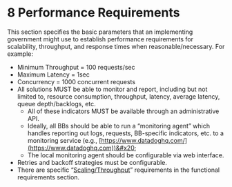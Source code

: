 # 8 Performance Requirements

This section specifies the basic parameters that an implementing government might use to establish performance requirements for scalability, throughput, and response times when reasonable/necessary. For example:

* Minimum Throughput = 100 requests/sec&#x20;
* Maximum Latency = 1sec&#x20;
* Concurrency = 1000 concurrent requests&#x20;
* All solutions MUST be able to monitor and report, including but not limited to, resource consumption, throughput, latency, average latency, queue depth/backlogs, etc.&#x20;
  * All of these indicators MUST be available through an administrative API.&#x20;
  * Ideally, all BBs should be able to run a “monitoring agent” which handles reporting out logs, requests, BB-specific indicators, etc. to a monitoring service (e.g., [https://www.datadoghq.com/](https://www.datadoghq.com))&#x20;
  * The local monitoring agent should be configurable via web interface.&#x20;
* Retries and backoff strategies must be configurable.&#x20;
* There are specific “[Scaling/Throughput](https://docs.google.com/document/d/1PhAUsLhQnVwqDjnkTIl9XXi7Yghtn1TlBvOEt2aoNEw/edit#heading=h.v6bfn51r3pi8)” requirements in the functional requirements section.
